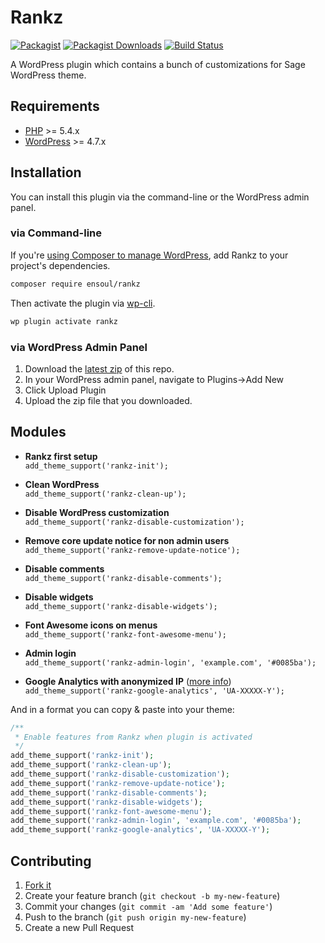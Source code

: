 # Rankz
[![Packagist](https://img.shields.io/packagist/v/ensoul/rankz.svg?style=flat-square)](https://packagist.org/packages/ensoul/rankz)
[![Packagist Downloads](https://img.shields.io/packagist/dt/ensoul/rankz.svg?style=flat-square)](https://packagist.org/packages/ensoul/rankz)
[![Build Status](https://img.shields.io/travis/helloensoul/rankz.svg?style=flat-square)](https://travis-ci.org/helloensoul/rankz)

A WordPress plugin which contains a bunch of customizations for Sage WordPress theme.

## Requirements

* [PHP](https://secure.php.net/manual/en/install.php) >= 5.4.x
* [WordPress](https://wordpress.org/download/) >= 4.7.x

## Installation

You can install this plugin via the command-line or the WordPress admin panel.

### via Command-line

If you're [using Composer to manage WordPress](https://roots.io/using-composer-with-wordpress/), add Rankz to your project's dependencies.

```sh
composer require ensoul/rankz
```

Then activate the plugin via [wp-cli](http://wp-cli.org/commands/plugin/activate/).

```sh
wp plugin activate rankz
```

### via WordPress Admin Panel

1. Download the [latest zip](https://github.com/helloensoul/rankz/releases/latest) of this repo.
2. In your WordPress admin panel, navigate to Plugins->Add New
3. Click Upload Plugin
4. Upload the zip file that you downloaded.

## Modules

* **Rankz first setup**<br>
  `add_theme_support('rankz-init');`

* **Clean WordPress**<br>
  `add_theme_support('rankz-clean-up');`

* **Disable WordPress customization**<br>
  `add_theme_support('rankz-disable-customization');`

* **Remove core update notice for non admin users**<br>
  `add_theme_support('rankz-remove-update-notice');`

* **Disable comments**<br>
  `add_theme_support('rankz-disable-comments');`

* **Disable widgets**<br>
  `add_theme_support('rankz-disable-widgets');`

* **Font Awesome icons on menus**<br>
  `add_theme_support('rankz-font-awesome-menu');`

* **Admin login**<br>
  `add_theme_support('rankz-admin-login', 'example.com', '#0085ba');`

* **Google Analytics with anonymized IP** ([more info](https://github.com/helloensoul/rankz/wiki/Google-Analytics))<br>
  `add_theme_support('rankz-google-analytics', 'UA-XXXXX-Y');`

And in a format you can copy & paste into your theme:
```php
/**
 * Enable features from Rankz when plugin is activated
 */
add_theme_support('rankz-init');
add_theme_support('rankz-clean-up');
add_theme_support('rankz-disable-customization');
add_theme_support('rankz-remove-update-notice');
add_theme_support('rankz-disable-comments');
add_theme_support('rankz-disable-widgets');
add_theme_support('rankz-font-awesome-menu');
add_theme_support('rankz-admin-login', 'example.com', '#0085ba');
add_theme_support('rankz-google-analytics', 'UA-XXXXX-Y');
```

## Contributing

1. [Fork it](https://github.com/helloensoul/rankz/fork)
2. Create your feature branch (`git checkout -b my-new-feature`)
3. Commit your changes (`git commit -am 'Add some feature'`)
4. Push to the branch (`git push origin my-new-feature`)
5. Create a new Pull Request
